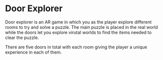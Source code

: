# Door Explorer
Door explorer is an AR game in which you as the player explore different rooms to try and solve a puzzle. The main puzzle is placed in the real world while the doors let you explore virutal worlds to find the items needed to clear the puzzle.

There are five doors in total with each room giving the player a unique experience in each of them.
